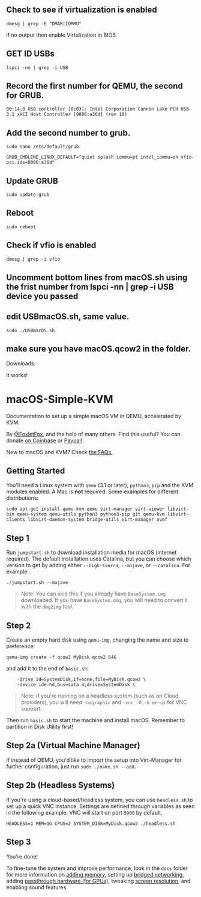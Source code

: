 ## Check to see if virtualization is enabled

`dmesg | grep -E "DMAR|IOMMU"`

if no output then enable Virtulization in BIOS

## GET ID USBs

`lspci -nn | grep -i USB`

## Record the first number for QEMU, the second for GRUB.

`00:14.0 USB controller [0c03]: Intel Corporation Cannon Lake PCH USB 3.1 xHCI Host Controller [8086:a36d] (rev 10)`

## Add the second number to grub.

`sudo nano /etc/default/grub`

`GRUB_CMDLINE_LINUX_DEFAULT="quiet splash iommu=pt intel_iommu=on vfio-pci.ids=8086:a36d"`

## Update GRUB

`sudo update-grub`

## Reboot

`sudo reboot`

## Check if vfio is enabled

`dmesg | grep -i vfio`

## Uncomment bottom lines from macOS.sh using the frist number from lspci -nn | grep -i USB device you passed
## edit USBmacOS.sh, same value.

`sudo ./USBmacOS.sh`

## make sure you have macOS.qcow2 in the folder.

Downloads: 

It works!





# macOS-Simple-KVM
Documentation to set up a simple macOS VM in QEMU, accelerated by KVM.

By [@FoxletFox](https://twitter.com/foxletfox), and the help of many others. Find this useful? You can donate [on Coinbase](https://commerce.coinbase.com/checkout/96dc5777-0abf-437d-a9b5-a78ae2c4c227) or [Paypal!](https://www.paypal.com/cgi-bin/webscr?cmd=_donations&business=QFXXKKAB2B9MA&item_name=macOS-Simple-KVM).

New to macOS and KVM? Check [the FAQs.](docs/FAQs.md)

## Getting Started
You'll need a Linux system with `qemu` (3.1 or later), `python3`, `pip` and the KVM modules enabled. A Mac is **not** required. Some examples for different distributions:

```
sudo apt-get install qemu-kvm qemu virt-manager virt-viewer libvirt-bin qemu-system qemu-utils python3 python3-pip git qemu-kvm libvirt-clients libvirt-daemon-system bridge-utils virt-manager ovmf
```

## Step 1
Run `jumpstart.sh` to download installation media for macOS (internet required). The default installation uses Catalina, but you can choose which version to get by adding either `--high-sierra`, `--mojave`, or `--catalina`. For example:
```
./jumpstart.sh --mojave
```
> Note: You can skip this if you already have `BaseSystem.img` downloaded. If you have `BaseSystem.dmg`, you will need to convert it with the `dmg2img` tool.

## Step 2
Create an empty hard disk using `qemu-img`, changing the name and size to preference:
```
qemu-img create -f qcow2 MyDisk.qcow2 64G
```

and add it to the end of `basic.sh`:
```
    -drive id=SystemDisk,if=none,file=MyDisk.qcow2 \
    -device ide-hd,bus=sata.4,drive=SystemDisk \
```
> Note: If you're running on a headless system (such as on Cloud providers), you will need `-nographic` and `-vnc :0 -k en-us` for VNC support.

Then run `basic.sh` to start the machine and install macOS. Remember to partition in Disk Utility first!

## Step 2a (Virtual Machine Manager)
If instead of QEMU, you'd like to import the setup into Virt-Manager for further configuration, just run `sudo ./make.sh --add`.

## Step 2b (Headless Systems)
If you're using a cloud-based/headless system, you can use `headless.sh` to set up a quick VNC instance. Settings are defined through variables as seen in the following example. VNC will start on port `5900` by default.
```
HEADLESS=1 MEM=1G CPUS=2 SYSTEM_DISK=MyDisk.qcow2 ./headless.sh
```

## Step 3

You're done!

To fine-tune the system and improve performance, look in the `docs` folder for more information on [adding memory](docs/guide-performance.md), setting up [bridged networking](docs/guide-networking.md), adding [passthrough hardware (for GPUs)](docs/guide-passthrough.md), tweaking [screen resolution](docs/guide-screen-resolution.md), and enabling sound features.
